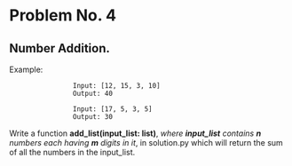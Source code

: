 # Problem No. 4

## Number Addition.

Example:  

                    Input: [12, 15, 3, 10]
                    Output: 40
                
                    Input: [17, 5, 3, 5]
                    Output: 30

Write a function **add_list(input_list: list)**, *where **input_list** contains **n** numbers each having **m** digits in it*, in solution.py which will return the sum of all the numbers in the input_list.
